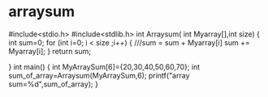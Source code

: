 # arraysum
#include<stdio.h>
#include<stdlib.h>
int Arraysum( int Myarray[],int size)
{
    int sum=0;
    for (int i=0; i < size ;i++)
    {
        ///sum = sum + Myarray[i]
        sum += Myarray[i];
    }
    return sum;

}
int main()
{
    int MyArraySum[6]={20,30,40,50,60,70};
    int sum_of_array=Arraysum(MyArraySum,6);
    printf("array sum=%d",sum_of_array);
}
